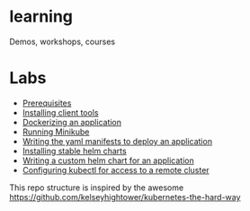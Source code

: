# learning
Demos, workshops, courses

# Labs

 + [Prerequisites](docs/01-prerequisites.md)
 + [Installing client tools](docs/02-client-tools.md)
 + [Dockerizing an application](docs/03-docker-application.md)
 + [Running Minikube]()
 + [Writing the yaml manifests to deploy an application]()
 + [Installing stable helm charts]()
 + [Writing a custom helm chart for an application]()
 + [Configuring kubectl for access to a remote cluster]()


This repo structure is inspired by the awesome https://github.com/kelseyhightower/kubernetes-the-hard-way
